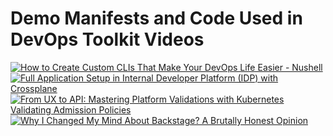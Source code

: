 # Demo Manifests and Code Used in DevOps Toolkit Videos

[![How to Create Custom CLIs That Make Your DevOps Life Easier - Nushell](https://img.youtube.com/vi/TgQZz2kGysk/0.jpg)](https://youtu.be/TgQZz2kGysk)
[![Full Application Setup in Internal Developer Platform (IDP) with Crossplane](https://img.youtube.com/vi/WpgiVlODt4I/0.jpg)](https://youtu.be/WpgiVlODt4I)
[![From UX to API: Mastering Platform Validations with Kubernetes Validating Admission Policies](https://img.youtube.com/vi/8jtYN-qvSqA/0.jpg)](https://youtu.be/8jtYN-qvSqA)
[![Why I Changed My Mind About Backstage? A Brutally Honest Opinion](https://img.youtube.com/vi/qi7eH6dZJOk/0.jpg)](https://youtu.be/qi7eH6dZJOk)
